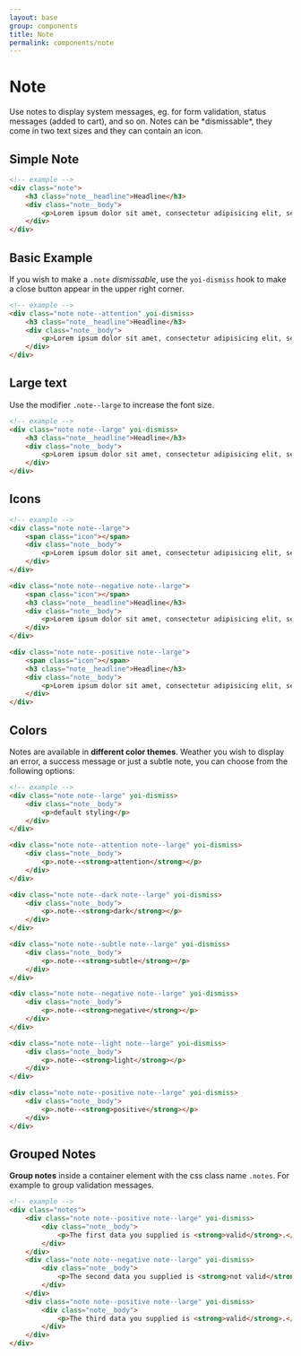 ```yaml
---
layout: base
group: components
title: Note
permalink: components/note
---
```


# Note

<p class="intro">Use notes to display system messages, eg. for form validation, status messages (added to cart), and so on. Notes can be *dismissable*, they come in two text sizes and they can contain an icon.</p>

## Simple Note

```html
<!-- example -->
<div class="note">
    <h3 class="note__headline">Headline</h3>
    <div class="note__body">
        <p>Lorem ipsum dolor sit amet, consectetur adipisicing elit, sed do eiusmod tempor incididunt ut labore.</p>
    </div>
</div>
```

## Basic Example

If you wish to make a `.note` *dismissable*, use the `yoi-dismiss` hook to make a close button appear in the upper right corner.

```html
<!-- example -->
<div class="note note--attention" yoi-dismiss>
    <h3 class="note__headline">Headline</h3>
    <div class="note__body">
        <p>Lorem ipsum dolor sit amet, consectetur adipisicing elit, sed do eiusmod tempor incididunt ut labore.</p>
    </div>
</div>
```

## Large text

Use the modifier `.note--large` to increase the font size.

```html
<!-- example -->
<div class="note note--large" yoi-dismiss>
    <h3 class="note__headline">Headline</h3>
    <div class="note__body">
        <p>Lorem ipsum dolor sit amet, consectetur adipisicing elit, sed do eiusmod tempor incididunt ut labore.</p>
    </div>
</div>
```

## Icons

```html
<!-- example -->
<div class="note note--large">
    <span class="icon"></span>
    <div class="note__body">
        <p>Lorem ipsum dolor sit amet, consectetur adipisicing elit, sed do eiusmod tempor incididunt ut labore.</p>
    </div>
</div>

<div class="note note--negative note--large">
    <span class="icon"></span>
    <h3 class="note__headline">Headline</h3>
    <div class="note__body">
        <p>Lorem ipsum dolor sit amet, consectetur adipisicing elit, sed do eiusmod tempor incididunt ut labore.</p>
    </div>
</div>

<div class="note note--positive note--large">
    <span class="icon"></span>
    <h3 class="note__headline">Headline</h3>
    <div class="note__body">
        <p>Lorem ipsum dolor sit amet, consectetur adipisicing elit, sed do eiusmod tempor incididunt ut labore.</p>
    </div>
</div>
```

## Colors

Notes are available in **different color themes**. Weather you wish to display an error, a success message or just a subtle note, you can choose from the following options:

```html
<!-- example -->
<div class="note note--large" yoi-dismiss>
    <div class="note__body">
        <p>default styling</p>
    </div>
</div>

<div class="note note--attention note--large" yoi-dismiss>
    <div class="note__body">
        <p>.note--<strong>attention</strong></p>
    </div>
</div>

<div class="note note--dark note--large" yoi-dismiss>
    <div class="note__body">
        <p>.note--<strong>dark</strong></p>
    </div>
</div>

<div class="note note--subtle note--large" yoi-dismiss>
    <div class="note__body">
        <p>.note--<strong>subtle</strong></p>
    </div>
</div>

<div class="note note--negative note--large" yoi-dismiss>
    <div class="note__body">
        <p>.note--<strong>negative</strong></p>
    </div>
</div>

<div class="note note--light note--large" yoi-dismiss>
    <div class="note__body">
        <p>.note--<strong>light</strong></p>
    </div>
</div>

<div class="note note--positive note--large" yoi-dismiss>
    <div class="note__body">
        <p>.note--<strong>positive</strong></p>
    </div>
</div>
```

## Grouped Notes

**Group notes** inside a container element with the css class name `.notes`. For example to group validation messages.

```html
<!-- example -->
<div class="notes">
    <div class="note note--positive note--large" yoi-dismiss>
        <div class="note__body">
            <p>The first data you supplied is <strong>valid</strong>.</p>
        </div>
    </div>
    <div class="note note--negative note--large" yoi-dismiss>
        <div class="note__body">
            <p>The second data you supplied is <strong>not valid</strong>.</p>
        </div>
    </div>
    <div class="note note--positive note--large" yoi-dismiss>
        <div class="note__body">
            <p>The third data you supplied is <strong>valid</strong>.</p>
        </div>
    </div>
</div>
```